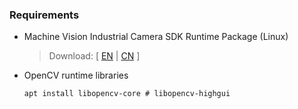 ### Requirements

- Machine Vision Industrial Camera SDK Runtime Package (Linux)
  > Download: [ [EN](https://www.hikrobotics.com/en/machinevision/service/download/?module=0 "MVS Download page (EN)") | [CN](https://www.hikrobotics.com/cn/machinevision/service/download/?module=0 "MVS Download page (CN)") ]
- OpenCV runtime libraries
  ```shell
  apt install libopencv-core # libopencv-highgui
  ```